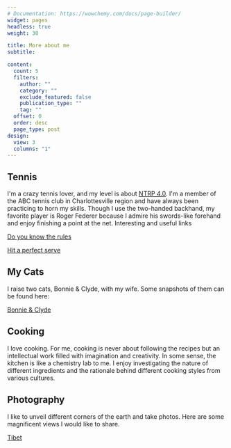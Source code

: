```yaml
---
# Documentation: https://wowchemy.com/docs/page-builder/
widget: pages
headless: true
weight: 30

title: More about me
subtitle:

content:
  count: 5
  filters:
    author: ""
    category: ""
    exclude_featured: false
    publication_type: ""
    tag: ""
  offset: 0
  order: desc
  page_type: post
design:
  view: 3
  columns: "1"
---
```


## Tennis

I'm a crazy tennis lover, and my level is about [NTRP 4.0](https://activesupport.secure.force.com/usta/articles/en_US/Article/League-NTRP-Rating-Information). I'm a member of the ABC tennis club in Charlottesville region and have always been practicing to horn my skills. Though I use the two-handed backhand, my favorite player is Roger Federer because I admire his swords-like forehand and enjoy finishing a point at the net. Interesting and useful links

[Do you know the rules](https://www.youtube.com/watch?v=6XZiv93vRJ8)

[Hit a perfect serve](https://www.youtube.com/watch?v=6_eWZo60Ges)


## My Cats

I raise two cats, Bonnie \& Clyde, with my wife. Some snapshots of them can be found here: 

[Bonnie & Clyde](https://www.yaofan29597.com/fun/photo_bc/)

## Cooking

I love cooking. For me, cooking is never about following the recipes but an intellectual work filled with imagination and creativity. In some sense, the kitchen is like a chemistry lab to me. I enjoy investigating the nature of different ingredients and the rationale behind different cooking styles from various cultures. 

## Photography

I like to unveil different corners of the earth and take photos. Here are some magnificent views I would like to share. 

[Tibet](https://www.yaofan29597.com/fun/photo_tibet/)

<!--[Lake Baikal](https://www.yaofan29597.com/fun/photo/)-->

